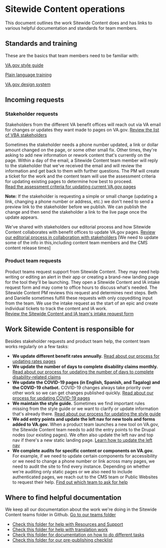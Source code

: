 # Sitewide Content operations

This document outlines the work Sitewide Content does and has links to various helpful documentation and standards for team members. 

## Standards and training

These are the basics that team members need to be familiar with:

[VA.gov style guide](https://design.va.gov/content-style-guide/)

[Plain language training](https://youtu.be/qRoMXztTDuw)

[VA.gov design system](https://design.va.gov/)

## Incoming requests 
### Stakeholder requests
Stakeholders from the different VA benefit offices will reach out via VA email for changes or updates they want made to pages on VA.gov. 
[Review the list of VBA stakeholders](https://github.com/department-of-veterans-affairs/va.gov-team/blob/master/products/content/VBA%20Stakeholders.md)

Sometimes the stakeholder needs a phone number updated, a link or dollar amount changed on the page, or some other small fix. Other times, they're asking to add new information or rework content that's currently on the page. Within a day of the email, a Sitewide Content team member will reply to the stakeholder that we've received the email and will review the information and get back to them with further questions. The PM will create a ticket for the work and the content team will use the assessment criteria for updating existing pages to determine how best to proceed. <br>
[Read the assessment criteria for updating current VA.gov pages](https://github.com/department-of-veterans-affairs/va.gov-team/blob/master/teams/vsa/teams/sitewide-content/processes/assessment-criteria-for-SME-requests.md)

**Note:** If the stakeholder is requesting a simple or small change (updating a link, changing a phone number or address, etc.) we don't need to send a preview link to the stakeholder before we publish. We can publish the change and then send the stakeholder a link to the live page once the update appears. 

We've shared with stakeholders our editorial process and how Sitewide Content collaborates with benefit offices to update VA.gov pages. 
[Review our editorial process in collaboration with stakeholders](https://github.com/department-of-veterans-affairs/va.gov-team/blob/master/teams/vsa/teams/sitewide-content/processes/Content-updates-Drupal-editorial-process-032521.docx) [We need to update some of the info in this,including content team members and the CMS content release times]

### Product team requests
Product teams request support from Sitewide Content. They may need help writing or editing an alert in their app or creating a brand-new landing page for the tool they'll be launching. They open a Sitewide Content and IA intake request form and may come to office hours to discuss what's needed. The Sitewide Content PM reviews this request and determines next steps. Beth and Danielle sometimes fulfill these requests with only copyediting input from the team. We use the intake request as the start of an epic and create individual tickets to track the content and IA work.<br> 
[Review the Sitewide Content and IA team's intake request form](https://github.com/department-of-veterans-affairs/va.gov-team/blob/master/.github/ISSUE_TEMPLATE/sitewide-content-intake-form.md)

## Work Sitewide Content is responsible for
Besides stakeholder requests and product team help, the content team works regularly on a few tasks:
- **We update different benefit rates annually.** [Read about our process for updating rates pages](https://github.com/department-of-veterans-affairs/va.gov-team/blob/master/teams/vsa/teams/sitewide-content/how-to-do-different-tasks/how-to-update-rates-pages.md)
- **We update the number of days to complete disability claims monthly.** [Read about our process for updating the number of days to complete disability-related claims](https://github.com/department-of-veterans-affairs/va.gov-team/blob/master/teams/vsa/teams/sitewide-content/how-to-do-different-tasks/updating-number-of-days-to-complete-disability-related-claims.md)
- **We update the COVID-19 pages (in English, Spanish, and Tagalog) and the COVID-19 chatbot.** COVID-19 changes always take priority over other work so we can get changes published quickly. [Read about our process for updating COVID-19 pages](https://github.com/department-of-veterans-affairs/va.gov-team/blob/master/teams/vsa/teams/sitewide-content/translation-work/covid-translation-work-process.md)
- **We maintain the style guide.** Sometimes we find important rules missing from the style guide or we want to clarify or update information that's already there. [Read about our process for updating the style guide](https://github.com/department-of-veterans-affairs/va.gov-team/blob/master/teams/vsa/teams/sitewide-content/how-to-do-different-tasks/how-to-update-the-style-guide.md)
- **We add entry points and update the left nav for new tools and forms added to VA.gov.** When a product team launches a new tool on VA.gov, the Sitewide Content team needs to add the entry points to the Drupal nodes (our existing pages). We often also update the left nav and top nav if there's a new static landing page. [Learn how to update the left nav](https://github.com/department-of-veterans-affairs/va.gov-team/blob/master/teams/vsa/teams/sitewide-content/how-to-do-different-tasks/adding-left-nav-and-url.md)
- **We complete audits for specific content or components on VA.gov.** For example, if we need to update certain components for accessibility or we need to change a phone number or link across many pages, we need to audit the site to find every instance. Depending on whether we're auditing only static pages or we also need to include authenticated pages, we reach out to the CMS team or Public Websites to request their help. [Find out which team to ask for help](https://github.com/department-of-veterans-affairs/va.gov-team/blob/master/teams/vsa/teams/sitewide-content/how-to-do-different-tasks/public-websites-vs-cms-team-for-help.md)

## Where to find helpful documentation
We keep all our documentation about the work we're doing in the Sitewide Content teams folder in Github. [Go to our teams folder](https://github.com/department-of-veterans-affairs/va.gov-team/tree/master/teams/vsa/teams/sitewide-content) 
- [Check this folder for help with Resources and Support](https://github.com/department-of-veterans-affairs/va.gov-team/tree/master/teams/vsa/teams/sitewide-content/resources-and-support) 
- [Check this folder for help with translation work](https://github.com/department-of-veterans-affairs/va.gov-team/tree/master/teams/vsa/teams/sitewide-content/translation-work)
- [Check this folder for documentation on how to do different tasks](https://github.com/department-of-veterans-affairs/va.gov-team/tree/master/teams/vsa/teams/sitewide-content/how-to-do-different-tasks) 
- [Check this folder for our pre-publishing checklist](https://github.com/department-of-veterans-affairs/va.gov-team/tree/master/teams/vsa/teams/sitewide-content/checklists)
